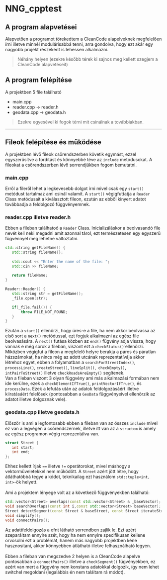 # NNG_cpptest

## A program alapvetései
Alapvetően a programot törekedtem a CleanCode alapelveknek megfelelően írni illetve minnél modulárisabbá tenni, arra gondolva, hogy ezt akár egy nagyobb projekt részeként is lehessen alkalmazni.

> Néhány helyen (ezekre később térek ki sajnos meg kellett szegjem a CleanCode alapvetéseit)

## A program felépítése
A projektben 5 file található

- main.cpp
- reader.cpp -> reader.h
- geodata.cpp -> geodata.h

> Ezekre egyesével ki fogok térni mit csinálnak a továbbiakban.
 ---
 ## Fileok felépítése és működése
 A projektben lévő fileok csőrendszerben követik egymást, ezzel egyszerüsítve a fordítást és könnyebbé téve az `include` metódusokat. A fileokat a csőrendszerben lévő sorrendjükben fogom bemutatni.
 
 ### main.cpp
 Erről a fileről lehet a legkevesebb dolgot írni mivel csak egy `start()` metódust tartalmaz ami csinál valamit. A `start()` végigfuttatja a `Reader` Class metódusait a kiválasztott fileon, ezután az ebből kinyert adatot továbbadja a feldolgozó függvényemnek.
 
 ### reader.cpp illetve reader.h
 Ebben a fileban találhatoó a `Reader` Class. Inicializáláskor a beolvasandó file nevét kell neki megadni amit azonnal tárol, ezt természetesen egy egyszerű fügvénnyel meg lehetne változtatni.
 ~~~cpp
 std::string getFileName() {
    std::string fileName{};
    
    std::cout << "Enter the name of the file: ";
    std::cin >> fileName;
    
    return fileName;
 }
 
 Reader::Reader() {
    std::string str = getFileName();
    _file.open(str);

    if(_file.fail()) {
        throw FILE_NOT_FOUND;
    }
}
 ~~~
 Ezután a `start()` ellenőrzi, hogy üres-e a file, ha nem akkor beolvassa az első sort a `next()` metódussal, ezt fogjuk alkalmazni az egész file beolvasására. A `next()` futása közben az `end()` fügvény adja vissza, hogy vannak e még sorok a fileban, viszont ezt a `checkStatus()`˙ellenőrzi. Miközben végigfut a fileon a megfelelő helyre berakja a páros és páratlan házszámokat, ha nincs még az adott utcának reprezentatívája akkor létrehoz egyet, ebben a folyamatban a `searchForStreetIndex()`, `processLine()`, `createStreet()`, `lineSplit()`,` checkEmpty()`, `intPairToStreet()` illetve `checkRoadsAreEmpty()` segítenek. 
 <br>Van a fileban viszont 3 olyan függvény ami más alkalmazási formában nem ide kerülne, ezek a `checkElementIfTrue()`, `printVectorIfTrue()`, és `processData`. Ezek a lefutás után az adatok feldolgozásáért illetve kiiratásáért felelősek (pontosabban a `GeoData` függvényeivel ellenőrzik az adatot illetve dolgoznak vele).
 ### geodata.cpp illetve geodata.h
  Először is ami a legfontosabb ebben a fileban van az összes `include` mivel ez van a legvégén a csőrendszernek, illetve itt van az a `structom` is amely az egész programon végig reprezentálva van.
 ~~~cpp
 struct Street {
    int start;
    int end;
};
 ~~~
 Ehhez kellett írjak `==` illetve `!=` operátorokat, mivel máshogy a vektorműveletekkel nem működött. A `Street` azért jött létre, hogy átláthatóbbá tegye a kódot, teknikailag ezt használom `std::tuple<int, int>`-ök helyett. <br><br>
 Ami a projektem lényege volt az a következő függvényekben található:
 ~~~cpp
 std::vector<Street> overlaps(const std::vector<Street> & _baseVector);
 void searchOverlaps(const int i,const std::vector<Street> baseVector);
 Street detectSegment(const Street & baseStreet, const Street iterateStreet);
 void simplify();
 void connectPairs();
 ~~~
 Az adattfeldolgozás a efnt látható sorrendben zajlik le. Ezt azért szeparáltam ennyire szét, hogy ha nem ennyire specifikusan kellene orvosolni ezt a problémát, hanem más nagyobb projektben kéne hasznosítani, akkor könnyebben átlátható illetve felhasználható legyen. <br><br>
 Ebben a fileban van megszedve 2 helyen is a CleanCode alapelve pontosabban a `connectPairs()` illetve a `checkSegment()` fügvényekben, ez azért van mert a függvény nem konstans adatokkal dolgozik, így nem lehet switchel megoldani (legalábbis én nem találtam rá módot).
